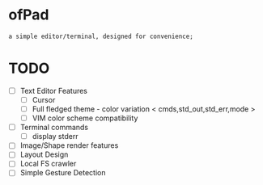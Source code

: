# ofPad

	a simple editor/terminal, designed for convenience;

# TODO

- [ ] Text Editor Features
	- [ ] Cursor
	- [ ] Full fledged theme - color variation < cmds,std_out,std_err,mode >
	- [ ] VIM color scheme compatibility
- [ ] Terminal commands
	- [ ] display stderr
- [ ] Image/Shape render features
- [ ] Layout Design
- [ ] Local FS crawler
- [ ] Simple Gesture Detection

